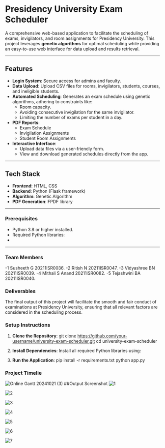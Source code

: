 # Presidency University Exam Scheduler

A comprehensive web-based application to facilitate the scheduling of exams, invigilators, and room assignments for Presidency University. This project leverages **genetic algorithms** for optimal scheduling while providing an easy-to-use web interface for data upload and results retrieval.

---

## **Features**
- **Login System**: Secure access for admins and faculty.
- **Data Upload**: Upload CSV files for rooms, invigilators, students, courses, and ineligible students.
- **Automated Scheduling**: Generates an exam schedule using genetic algorithms, adhering to constraints like:
  - Room capacity.
  - Avoiding consecutive invigilation for the same invigilator.
  - Limiting the number of exams per student in a day.
- **PDF Reports**:
  - Exam Schedule
  - Invigilation Assignments
  - Student Room Assignments
- **Interactive Interface**:
  - Upload data files via a user-friendly form.
  - View and download generated schedules directly from the app.

---

## **Tech Stack**
- **Frontend**: HTML, CSS
- **Backend**: Python (Flask framework)
- **Algorithm**: Genetic Algorithm
- **PDF Generation**: FPDF library

---

### Prerequisites
- Python 3.8 or higher installed.
- Required Python libraries:
- 
---

### Team Members

-1	Susheeth G	20211ISR0036.
-2	Ritish N	20211ISR0047.
-3	Vidyashree BN	20211ISR0039.
-4	Mithali S Anand	20211ISR0082.
-5	Tejashwini BA 	20211ISR0040.

### Deliverables

The final output of this project will facilitate the smooth and fair conduct of examinations at Presidency University, ensuring that all relevant factors are considered in the scheduling process.


### Setup Instructions
1. **Clone the Repository**:
git clone https://github.com/your-username/university-exam-scheduler.git
cd university-exam-scheduler

2. **Install Dependencies**:
Install all required Python libraries using:


3. **Run the Application**:
pip install -r requirements.txt
python app.py


### Project Timelie

![Online Gantt 20241021 (3)](https://github.com/user-attachments/assets/d0165ac9-08dd-433b-8e9d-127a6ca78ced)
##Output Screenshot
![1](https://github.com/user-attachments/assets/ccdb7b48-c904-44a7-a7d6-831f38974422)

![2](https://github.com/user-attachments/assets/9ff51d3a-2a99-45a4-b16f-d1de54b863b0)

![3](https://github.com/user-attachments/assets/a8ee4d34-6c59-4491-bfa3-d8a4ec1a8834)

![4](https://github.com/user-attachments/assets/751b3a9a-14a5-431c-8ea4-8e8c290c6c9d)

![5](https://github.com/user-attachments/assets/9a47ee9f-7360-4e42-a848-84972ba941c2)

![6](https://github.com/user-attachments/assets/3ac9cc42-b9f3-4c13-879f-9289639a6096)

![7](https://github.com/user-attachments/assets/4dd4c451-b1e5-4320-924a-a60d4dab377d)


